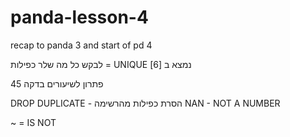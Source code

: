 # panda-lesson-4
recap to panda 3 and start of pd 4


לבקש כל מה שלר כפילות = UNIQUE נמצא ב  [6]

פתרון לשיעורים בדקה 45

DROP DUPLICATE - הסרת כפילות מהרשימה
NAN - NOT A NUMBER

~ = IS NOT
